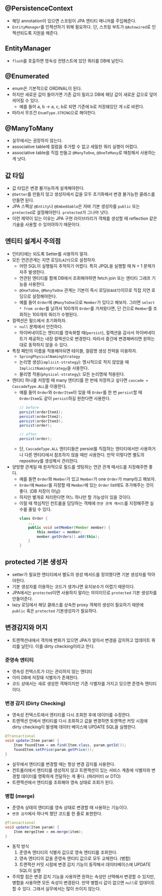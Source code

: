 ## @PersistenceContext
- 해당 annotation이 있으면 스프링이 JPA 엔티티 매니저를 주입해준다.
- `EntityManager`를 인젝션하기 위해 필요하다. 단, 스프링 부트가 `@Autowired`로 인젝션되도록 지원을 해준다.

## EntityManager
- `flush`를 호출하면 영속성 컨텐스트에 있던 쿼리를 DB에 날린다.

## @Enumerated
- enum은 기본적으로 ORDINAL이 된다.
- 하지만 새로운 값이 들어가면 기존 값이 밀리고 DB에 해당 값이 새로운 값으로 덮어씌어질 수 있다.
  - 예를 들어 a, b -> a, c, b로 되면 기존에 b로 저장돼있던 게 c로 바뀐다.
- 따라서 무조건 `EnumType.STRING`으로 해야한다.

## @ManyToMany
- 실무에서는 권장하지 않는다.
- associative table에 컬럼을 추가할 수 없고 세밀한 쿼리 실행이 어렵다.
- associative table을 직접 만들고 `@ManyToOne`, `@OneToMany`로 매칭해서 사용하는 게 낫다.

## 값 타입
- 값 타입은 변경 불가능하게 설계해야한다.
- `@Setter`를 만들지 않고 생성자에서 값을 모두 초기화해서 변경 불가능한 클래스를 만들면 된다.
- JPA 스펙상 `@Entity`나 `@Embeddable`은 자바 기본 생성자를 `public` 또는 `protected`로 설정해야한다. `protected`가 그나마 낫다.
- 이런 제약이 있는 이유는 JPA 구현 라이브러리가 객체를 생성할 때 reflection 같은 기술을 사용할 수 있어야하기 때문이다.

## 엔티티 설계시 주의점
- 인티티에는 되도록 Setter를 사용하지 말자.
- 모든 연관관계는 지연 로딩(`LAZY`)으로 설정하자.
  - 어떤 SQL이 실행될지 추적하기 어렵다. 특히 JPQL을 실행할 때 N + 1 문제가 자주 발생한다.
  - 연관된 엔티티를 함께 DB에서 조회해야하면 fetch join 또는 엔티티 그래프 기능을 사용한다.
  - `@OneToOne`, `@ManyToOne` 관계는 기본이 즉시 로딩(`EAGET`)이므로 직접 지연 로딩으로 설정해야한다.
  - 예를 들어 `Order`에 `@ManyToOne`으로 `Member`가 있다고 해보자. 그러면 `select * from order`를 날려서 100개의 `Order`를 가져왔다면, 단 건으로 `Member`를 조회하는 100개의 쿼리가 수행된다.
- 컬렉션은 필드에서 초기화하자.
  - `null` 문제에서 안전하다.
  - 하이버네이트는 엔티티를 영속화할 때(`persist`), 컬렉션을 감사서 하이버네이트가 제공하는 내장 컬렉션으로 변경한다. 따라서 중간에 변경해버리면 원하는 대로 동작하지 않을 수 있다.
- 특정 패턴의 이름을 적용해야되면 테이블, 컬럼명 생성 전략을 이용하자.
  - `SpringPhysicalNamingStrategy`
  - 논리명 생성(`implicit-strategy`): 명시적으로 적지 않았을 때 `ImplicitNamingStrategy`을 사용한다.
  - 물리명 적용(`physical-strategy`): 모든 논리명에 적용된다.
- 엔티티 하나를 저장할 때 many 엔티티를 한 번에 저장하고 싶다면 `cascade = CascadeType.ALL`을 이용한다.
  - 예를 들어 `Order`와 `OrderItem`이 있을 때 `Order`를 한 번 `persist`할 때 `OrderItem`도 같이 `persist`하길 원한다면 사용한다.
    ```java
    // before
    persist(orderItem1);
    persist(orderItem2);
    persist(orderItem3);
    persist(order);

    // after
    persist(order);
    ```
  - 단, `CascadeType.ALL` 엔티티들은 persist를 직접하는 엔티티에서만 사용하거나 다른 엔티티에서 참조하지 않을 때만 사용한다. 만약 이렇다면 별도의 repository를 생성해서 관리한다.
- 양방향 관계일 때 원자적으로 필드를 셋팅하는 연관 관계 메서드를 지정해주면 좋다.
  - 예를 들면 `Order`와 `Member`가 있고 `Member`가 one `Order`가 many라고 해보자.
  - `Order`에 `Member`를 지정할 때 `Member`에 있는 `Order` list에도 추가해주는 것이 좋다. (DB 저장이 아님)
  - 하지만 별개로 처리한다면 어느 하나만 할 가능성이 있을 것이다.
  - 이럴 때 핵심적인 컨트롤을 담당하는 객체에 `연관 관계 메서드`를 지정해주면 실수를 줄일 수 있다.
    ```java
    class Order {
        ...
        public void setMember(Member member) {
            this.member = member;
            member.getOrders().add(this);
        }
    }
    ```

## protected 기본 생성자
- setter가 필요한 엔티티에서 별도의 생성 메서드를 정의했다면 기본 생성자를 막아야한다.
- 기본 생성자를 이용하는 코드가 생겨나면 유지보수가 어렵기 때문이다.
- JPA에서는 `protected`이면 사용하지 말라는 의미이므로 `protected` 기본 생성자를 만들어준다.
- lazy 로딩에서 해당 클래스를 상속한 proxy 객체의 생성이 필요하기 때문에 `public` 혹은 `protected` 기본생성자가 필요하다.

## 변경감지와 머지
- 트랜잭션내에서 객치에 변화가 있으면 JPA가 알아서 변경을 감지하고 업데이트 쿼리를 날린다. 이를 dirty checking이라고 한다.

### 준영속 엔티티
- 영속성 컨텍스트가 더는 관리하지 않는 엔티티
- 이미 DB에 저장돼 식별자가 존재한다.
- 코드 상에서는 새로 생성한 객체이지만 기존 식별자를 가지고 있으면 준영속 엔티티이다.

### 변경 감지 (Dirty Checking)
- 영속성 컨텍스트에서 엔티티를 다시 조회한 후에 데이터를 수정한다.
- 트랜잭션 안에서 엔티티를 다시 조회하고 값을 변경하면 토랜잭션 커밋 시점에 dirty checking이 발생해 데이터 베이스에 UPDATE SQL을 실행한다.
```java
@Transactional
void update(Item param) {
    Item foundItem = em.find(Item.class, param.getId());
    foundItem.setPrice(param.getPrice());
}
```
- 실무에서 엔티티를 변경할 때는 항상 변경 감지를 사용한다.
- 컨트롤러에서 엔티티를 생성하지 않고 트랜잭션이 있는 서비스 계층에 식별자와 변경할 데이터를 명확하게 전달하는 게 좋다. (파라미터 or DTO)
- 트랜잭션에서 엔티티를 조회해야 영속 상태로 조회가 된다.

### 병합 (merge)
- 준영속 상태의 엔티티를 영속 상태로 변경할 때 사용하는 기능이다.
- `변경 감지`에서 하나씩 했던 코드를 한 줄로 표현한다.
```java
@Transactional
void update(Item param) {
    Item mergeItem = em.merge(item);
}
```
- 동작 방식
  1. 준영속 엔티티의 식별자 값으로 영속 엔티티를 조회한다.
  2. 영속 엔티티의 값을 준영속 엔티티 값으로 모두 교체한다. (병합)
  3. 트랜잭션 커밋 시점에 변경 감지 기능이 동작해서 데이터베이스에 UPDATE SQL이 실행
- 주의할 점은 변경 감지 기능을 사용하면 원하는 속성만 선택해서 변경할 수 있지만, 병합을 사용하면 모든 속성이 변경된다. 만약 병합시 값이 없으면 `null`로 업데이트 할 수 있다. 그래서 실무에서는 많이 쓰이지 않는다.
